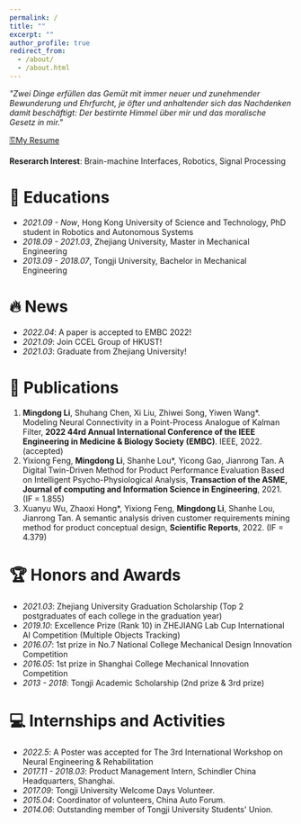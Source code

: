 ```yaml
---
permalink: /
title: ""
excerpt: ""
author_profile: true
redirect_from: 
  - /about/
  - /about.html
---
```


<!-- {% if site.google_scholar_stats_use_cdn %}
{% assign gsDataBaseUrl = "https://cdn.jsdelivr.net/gh/" | append: site.repository | append: "@" %}
{% else %}
{% assign gsDataBaseUrl = "https://raw.githubusercontent.com/" | append: site.repository | append: "/" %}
{% endif %}
{% assign url = gsDataBaseUrl | append: "google-scholar-stats/gs_data_shieldsio.json" %} -->

<span class='anchor' id='about-me'></span>

*"Zwei Dinge erfüllen das Gemüt mit immer neuer und zunehmender Bewunderung und Ehrfurcht, je öfter und anhaltender sich das Nachdenken damit beschäftigt: Der bestirnte Himmel über mir und das moralische Gesetz in mir."*

[🖺My Resume](https://drive.google.com/file/d/1so8uxdsuAj3vlGVChhCj0huzFwfS1yjo/view?usp=sharing)

**Reserarch Interest**: Brain-machine Interfaces, Robotics, Signal Processing

# 📖 Educations
- *2021.09 - Now*, Hong Kong University of Science and Technology, PhD student in Robotics and Autonomous Systems
- *2018.09 - 2021.03*, Zhejiang University, Master in Mechanical Engineering
- *2013.09 - 2018.07*, Tongji University, Bachelor in Mechanical Engineering

# 🔥 News
- *2022.04*: A paper is accepted to EMBC 2022!
- *2021.09*: Join CCEL Group of HKUST!
- *2021.03*: Graduate from Zhejiang University!

# 📝 Publications
<ol> 

<!-- <li><b>Mingdong Li</b>, Shanhe Lou*, Yicong Gao, Hao Zheng, Bingtao Hu, Jianrong Tan. A cerebellar operant conditioning-inspired constraint satisfaction approach for product design concept generation, International Journal of Production Research, 2022. (under review, IF = 8.568)</li> -->

<li><b>Mingdong Li</b>, Shuhang Chen, Xi Liu, Zhiwei Song, Yiwen Wang*. Modeling Neural Connectivity in a Point-Process Analogue of Kalman Filter, <b>2022 44rd Annual International Conference of the IEEE Engineering in Medicine & Biology Society (EMBC)</b>. IEEE, 2022. (accepted)</li>

<li>Yixiong Feng, <b>Mingdong Li</b>, Shanhe Lou*, Yicong Gao, Jianrong Tan. A Digital Twin-Driven Method for Product Performance Evaluation Based on Intelligent Psycho-Physiological Analysis, <b>Transaction of the ASME, Journal of computing and Information Science in Engineering</b>, 2021. (IF = 1.855)</li>

<li>Xuanyu Wu, Zhaoxi Hong*, Yixiong Feng, <b>Mingdong Li</b>, Shanhe Lou, Jianrong Tan. A semantic analysis driven customer requirements mining method for product conceptual design, <b>Scientific Reports</b>, 2022. (IF = 4.379)</li>

</ol> 

# 🏆 Honors and Awards
- *2021.03*: Zhejiang University Graduation Scholarship (Top 2 postgraduates of each college in the graduation year)
- *2019.10*: Excellence Prize (Rank 10) in ZHEJIANG Lab Cup International AI Competition (Multiple Objects Tracking)
- *2016.07*: 1st prize in No.7 National College Mechanical Design Innovation Competition 
- *2016.05*: 1st prize in Shanghai College Mechanical Innovation Competition 
- *2013 - 2018*: Tongji Academic Scholarship (2nd prize & 3rd prize)


# 💻 Internships and Activities
- *2022.5*: A Poster was accepted for The 3rd International Workshop on Neural Engineering & Rehabilitation
- *2017.11 - 2018.03*: Product Management Intern, Schindler China Headquarters, Shanghai. 
- *2017.09*: Tongji University Welcome Days Volunteer.
- *2015.04*: Coordinator of volunteers, China Auto Forum.
- *2014.06*: Outstanding member of Tongji University Students' Union.
